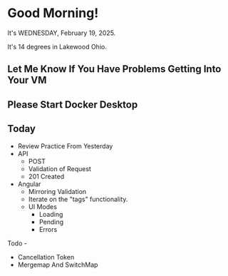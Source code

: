 # Good Morning!

It's WEDNESDAY, February 19, 2025.

It's 14 degrees in Lakewood Ohio.

## Let Me Know If You Have Problems Getting Into Your VM

## Please Start Docker Desktop 

## Today

- Review Practice From Yesterday
- API
    - POST
    - Validation of Request
    - 201 Created
- Angular
    - Mirroring Validation
    - Iterate on the "tags" functionality.
    - UI Modes
        - Loading
        - Pending
        - Errors




Todo -
- Cancellation Token
- Mergemap And SwitchMap

